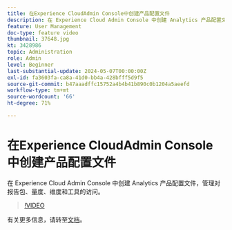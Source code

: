 ```yaml
---
title: 在Experience CloudAdmin Console中创建产品配置文件
description: 在 Experience Cloud Admin Console 中创建 Analytics 产品配置文件，管理对报告包、量度、维度和工具的访问。
feature: User Management
doc-type: feature video
thumbnail: 37648.jpg
kt: 3428986
topic: Administration
role: Admin
level: Beginner
last-substantial-update: 2024-05-07T00:00:00Z
exl-id: fa3603fa-ca8a-41d0-bb4a-428bfff5d9f5
source-git-commit: b47aaadffc15752a4b4b41b890c0b1204a5aeefd
workflow-type: tm+mt
source-wordcount: '66'
ht-degree: 71%

---
```


# 在Experience CloudAdmin Console中创建产品配置文件

在 Experience Cloud Admin Console 中创建 Analytics 产品配置文件，管理对报告包、量度、维度和工具的访问。

>[!VIDEO](https://video.tv.adobe.com/v/3428986/?learn=on)

有关更多信息，请转至[文档](https://experienceleague.adobe.com/en/docs/analytics/admin/admin-console/permissions/product-profile)。
